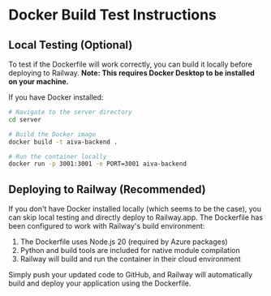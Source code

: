 # Docker Build Test Instructions

## Local Testing (Optional)

To test if the Dockerfile will work correctly, you can build it locally before deploying to Railway. **Note: This requires Docker Desktop to be installed on your machine.**

If you have Docker installed:

```bash
# Navigate to the server directory
cd server

# Build the Docker image
docker build -t aiva-backend .

# Run the container locally
docker run -p 3001:3001 -e PORT=3001 aiva-backend
```

## Deploying to Railway (Recommended)

If you don't have Docker installed locally (which seems to be the case), you can skip local testing and directly deploy to Railway.app. The Dockerfile has been configured to work with Railway's build environment:

1. The Dockerfile uses Node.js 20 (required by Azure packages)
2. Python and build tools are included for native module compilation
3. Railway will build and run the container in their cloud environment

Simply push your updated code to GitHub, and Railway will automatically build and deploy your application using the Dockerfile.
